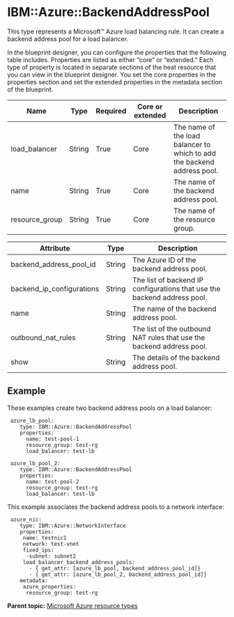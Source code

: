 # IBM::Azure::BackendAddressPool

This type represents a Microsoft™ Azure load balancing rule. It can create a backend address pool for a load balancer.

In the blueprint designer, you can configure the properties that the following table includes. Properties are listed as either “core” or “extended.” Each type of property is located in separate sections of the heat resource that you can view in the blueprint designer. You set the core properties in the properties section and set the extended properties in the metadata section of the blueprint.

|Name|Type|Required|Core or extended|Description|
|----|----|--------|----------------|-----------|
|load\_balancer|String|True|Core|The name of the load balancer to which to add the backend address pool.|
|name|String|True|Core|The name of the backend address pool.|
|resource\_group|String|True|Core|The name of the resource group.|

|Attribute|Type|Description|
|---------|----|-----------|
|backend\_address\_pool\_id|String|The Azure ID of the backend address pool.|
|backend\_ip\_configurations|String|The list of backend IP configurations that use the backend address pool.|
|name|String|The name of the backend address pool.|
|outbound\_nat\_rules|String|The list of the outbound NAT rules that use the backend address pool.|
|show|String|The details of the backend address pool.|

## Example

These examples create two backend address pools on a load balancer:

```
 azure_lb_pool:
    type: IBM::Azure::BackendAddressPool
    properties:
      name: test-pool-1
      resource_group: test-rg
      load_balancer: test-lb
```

```
 azure_lb_pool_2:
    type: IBM::Azure::BackendAddressPool
    properties:
      name: test-pool-2
      resource_group: test-rg
      load_balancer: test-lb
```

This example associates the backend address pools to a network interface:

```
 azure_nic:
    type: IBM::Azure::NetworkInterface
    properties: 
     name: testnic1
     network: test-vnet
     fixed_ips:
      -subnet: subnet2
     load_balancer_backend_address_pools:
       - { get_attr: [azure_lb_pool, backend_address_pool_id]}
       - { get_attr: [azure_lb_pool_2, backend_address_pool_id]}
    metadata:
     azure_properties:
      resource_group: test-rg
```

**Parent topic:** [Microsoft Azure resource types](../../com.ibm.edt.heat.reference.doc/topics/ref_heat_types_azure_ov.md)

